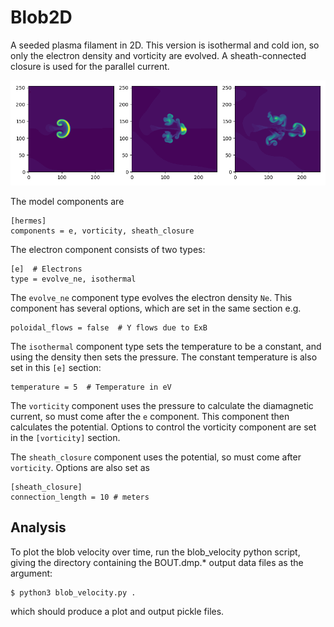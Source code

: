 Blob2D
======

A seeded plasma filament in 2D. This version is isothermal and cold ion,
so only the electron density and vorticity are evolved. A sheath-connected
closure is used for the parallel current.

![Electron density Ne at three times, showing propagation to the right](blob2d.png)

The model components are
```
[hermes]
components = e, vorticity, sheath_closure
```

The electron component consists of two types:
```
[e]  # Electrons
type = evolve_ne, isothermal
```

The `evolve_ne` component type evolves the electron density `Ne`. This component
has several options, which are set in the same section e.g.
```
poloidal_flows = false  # Y flows due to ExB
```

The `isothermal` component type sets the temperature to be a constant, and using
the density then sets the pressure. The constant temperature is also
set in this `[e]` section:
```
temperature = 5  # Temperature in eV
```

The `vorticity` component uses the pressure to calculate the diamagnetic current,
so must come after the `e` component. This component then calculates the potential.
Options to control the vorticity component are set in the `[vorticity]` section.

The `sheath_closure` component uses the potential, so must come after `vorticity`.
Options are also set as
```
[sheath_closure]
connection_length = 10 # meters
```

Analysis
--------

To plot the blob velocity over time, run the blob_velocity python script, giving
the directory containing the BOUT.dmp.* output data files as the argument:
```
$ python3 blob_velocity.py .
```
which should produce a plot and output pickle files.
